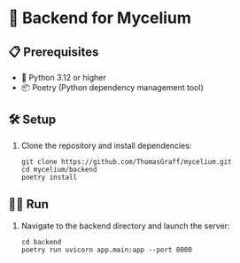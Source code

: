 # 🚀 Backend for Mycelium


## 📋 Prerequisites

- 🐍 Python 3.12 or higher
- 📦 Poetry (Python dependency management tool)

## 🛠️ Setup

1. Clone the repository and install dependencies:
   ```
   git clone https://github.com/ThomasGraff/mycelium.git
   cd mycelium/backend
   poetry install
   ```

## 🏃‍♂️ Run

1. Navigate to the backend directory and launch the server:
    ```
    cd backend
    poetry run uvicorn app.main:app --port 8000
    ```

